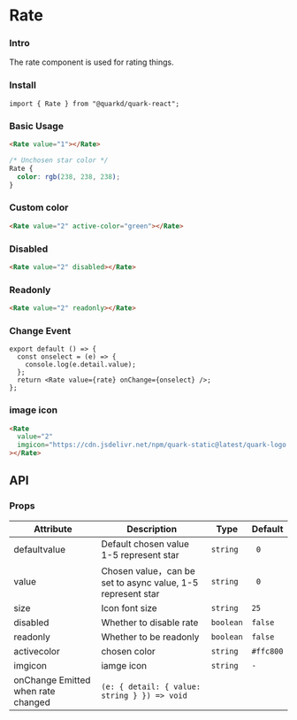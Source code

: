 # Rate

### Intro

The rate component is used for rating things.

### Install

```tsx
import { Rate } from "@quarkd/quark-react";
```

### Basic Usage

```html
<Rate value="1"></Rate>
```

```css
/* Unchosen star color */
Rate {
  color: rgb(238, 238, 238);
}
```

### Custom color

```html
<Rate value="2" active-color="green"></Rate>
```

### Disabled

```html
<Rate value="2" disabled></Rate>
```

### Readonly

```html
<Rate value="2" readonly></Rate>
```

### Change Event

```tsx
export default () => {
  const onselect = (e) => {
    console.log(e.detail.value);
  };
  return <Rate value={rate} onChange={onselect} />;
};
```

### image icon

```html
<Rate
  value="2"
  imgicon="https://cdn.jsdelivr.net/npm/quark-static@latest/quark-logo.png"
></Rate>
```

## API

### Props

| Attribute                          | Description                                                 | Type      | Default   |
| ---------------------------------- | ----------------------------------------------------------- | --------- | --------- |
| defaultvalue                       | Default chosen value 1-5 represent star                     | `string`  | ` 0`      |
| value                              | Chosen value，can be set to async value, 1-5 represent star | `string`  | ` 0`      |
| size                               | Icon font size                                              | `string`  | `25`      |
| disabled                           | Whether to disable rate                                     | `boolean` | `false`   |
| readonly                           | Whether to be readonly                                      | `boolean` | `false`   |
| activecolor                        | chosen color                                                | `string`  | `#ffc800` |
| imgicon                            | iamge icon                                                  | `string`  | `-`       |
| onChange Emitted when rate changed | `(e: { detail: { value: string } }) => void`                |           |
